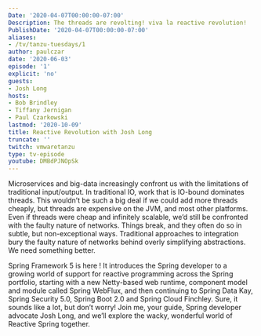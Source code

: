 ```yaml
---
Date: '2020-04-07T00:00:00-07:00'
Description: The threads are revolting! viva la reactive revolution!
PublishDate: '2020-04-07T00:00:00-07:00'
aliases:
- /tv/tanzu-tuesdays/1
author: paulczar
date: '2020-06-03'
episode: '1'
explicit: 'no'
guests:
- Josh Long
hosts:
- Bob Brindley
- Tiffany Jernigan
- Paul Czarkowski
lastmod: '2020-10-09'
title: Reactive Revolution with Josh Long
truncate: ''
twitch: vmwaretanzu
type: tv-episode
youtube: DMBdPJNOpSk
---
```


Microservices and big-data increasingly confront us with the limitations of traditional input/output. In traditional IO, work that is IO-bound dominates threads. This wouldn’t be such a big deal if we could add more threads cheaply, but threads are expensive on the JVM, and most other platforms. Even if threads were cheap and infinitely scalable, we’d still be confronted with the faulty nature of networks. Things break, and they often do so in subtle, but non-exceptional ways. Traditional approaches to integration bury the faulty nature of networks behind overly simplifying abstractions. We need something better.

Spring Framework 5 is here ! It introduces the Spring developer to a growing world of support for reactive programming across the Spring portfolio, starting with a new Netty-based web runtime, component model and module called Spring WebFlux, and then continuing to Spring Data Kay, Spring Security 5.0, Spring Boot 2.0 and Spring Cloud Finchley. Sure, it sounds like a lot, but don’t worry! Join me, your guide, Spring developer advocate Josh Long, and we’ll explore the wacky, wonderful world of Reactive Spring together.